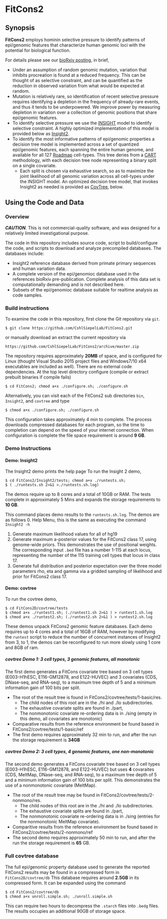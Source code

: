 # FitCons2

## Synopsis

**FitCons2** employs hominin selective pressure to identify patterns of epi/genomic features that characterize human genomic loci with the potential for biological function.

For details please see our [bioRxiv posting](https://www.biorxiv.org/content/early/2018/05/23/317719), in brief,
 - Under an assumption of random genomic mutation, variation that inhibits procreation is found at a reduced frequency. This can be thought of as selective constraint, and can be quantified as the reduction in observed variation from what would be expected at random.
 - Mutation is relatively rare, so identification of recent selective pressure requires identifying a depletion in the frequency of already-rare events, and thus it tends to be underpowered. We improve power by measuring depletion in variation over a collection of genomic positions that share epi/genomic features.
 - To identify selective pressure we use the [INSIGHT](http://compgen.cshl.edu/INSIGHT) model to identify selective constraint. A highly optimized implementation of this model is provided below as [Insight2](https://github.com/CshlSiepelLab/FitCons2/tree/master/Insight2).
 - To identify the most informative patterns of epi/genomic properties a decision tree model is implemented across a set of quantized epi/genomic features, each spanning the entire human genome, and available for all 127 [Roadmap](http://www.roadmapepigenomics.org/) cell-types. This tree deries from a [CART](https://en.wikipedia.org/wiki/Decision_tree_learning) methodology, with each decision tree node representing a binary split on a single covariate.
   - Each split is chosen via exhaustive search, so as to maximize the joint likelihood of all genomic variation across all cell-types under the INSIGHT model.  An optimized decision tree model, that invokes Insight2 as needed is provided as [CovTree](https://github.com/CshlSiepelLab/FitCons2/tree/master/covtree), below.

## Using the Code and Data
### Overview

***CAUTION***. This is not commercial-quality software, and was designed for a relatively limited investigational purpose.

The code in this repository includes source code, script to build/configure the code, and scripts to download and analyze precompiled databases. The databases include:
 - Insight2 reference database derived from primate primary sequences and human variation data.
 - A complete version of the epi/genomioc database used in the references bioRxiv pre-publication. Complete analysis of this data set is computationally demanding and is not described here.
 - Subsets of the epi/genomioc database suitable for realtime analysis as code samples.

### Build instructions
To examine the code in this repository, first clone the Git repository via ```git```.

```$ git clone https://github.com/CshlSiepelLab/FitCons2.git```

or manually download an extract the current repository via

```https://github.com/CshlSiepelLab/FitCons2/archive/master.zip```

The repository requires approximately __20MB__ of space, and is configured for Linux (thought Visual Studio 2015 project files and Windows7/10 x64 executables are included as well). There are no external code dependencies. At the top level directory configure (compile or extract prebuilt binaries if compile fails)

```$ cd FitCons2; chmod a+x ./configure.sh; ./configure.sh```

Alternatively, you can visit each of the FitCons2 sub directories
```bin```, ```Insight2```, and ```covtree``` and type 

```$ chmod a+x ./configure.sh; ./configure.sh```

This configuration takes approximately 4 min to complete. The process downloads compressed databases for each program, so the time to completion can depend on the speed of your internet connection. When configuration is complete the file space requirement is around __9 GB__. 

### Demo Instructions

#### Demo: Insight2
The Insight2 demo prints the help page
To run the Insight 2 demo, 
```
$ cd FitCons2/Insight2/tests; chmod a+x ./runtests.sh;
$ ( ./runtests.sh 2>&1 >./runtests.sh.log)
```
The demos require up to 8 cores and a total of 10GB or RAM. The tests complete in approximately 5 Mins and expands the storage requirements to __10 GB__.

This command places demo results to the ```runtests.sh.log```. The demos are as follows
0. Help Menu, this is the same as executing the command ```Insight2 -h```
1. Generate maximum likelihood values for all of hg19
2. Generate maximum a-posterior values for the FitCons2 class 17, using genome-wide priors. This demonstrates the use of positional weights. The corresponding input ```.bed``` file has a number 1-115 at each locus, representing the number of the 115 training cell types that locus in class 17.
3. Generate full distribution and posterior expectation over the three model parameters rho, eta and gamma via a gridded sampling of likelihood and prior for FitCons2 class 17.

#### Demo: covtree
To run the covtree demo,  
```
$ cd FitCons2D/covtree/tests
$ chmod a+x ./runtest1.sh; (./runtest1.sh 2>&1 ) > runtest1.sh.log
$ chmod a+x ./runtest2.sh; (./runtest2.sh 2>&1 ) > runtest2.sh.log
```

These demos unpack FitCons2 genomic feature databases. Each demo requires up to 4 cores and a total of 16GB of RAM, however by modifying the ```runtest``` script to reduce the number of concurrent instances of Insight2 from 3, to 1, the demos can be reconfigured to run more slowly using 1 core and 8GB of ram.

##### covtree Demo 1: 3 cell types, 3 genomic features, all monotonic
The first demo generates a FitCons covariate tree based on 3 cell types (E003-H1hESC, E116-GM12878, and E122-HUVEC) and 3 covariates (CDS, DNase-seq, and RNA-seq), to a maximum tree depth of 5 and a minimum information gain of 100 bits per split.
- The root of the result tree is found in FitCons2/covtree/tests/1-basic/res.
  - The child nodes of this root are in the ./hi and ./lo subdirectories.
  - The exhaustive covariate splits are found in ./part, 
  - The nonmonotonic covariate re-ordering data is in ./sing (empty in this demo, all covariates are monotonic)
-  Comparative results from the reference environment be found based in FitCons2/covtree/tests/1-basic/ref
-   The first demo requires approximately 32 min to run, and after the run the storage requirement is __34GB__

##### covtree Demo 2: 3 cell types, 4 genomic features, one non-monotonic
 
The second demo generates a FitCons covariate tree based on 3 cell types (E003-H1hESC, E116-GM12878, and E122-HUVEC) but uses __4__ covaraites (CDS, MeltMap, DNase-seq, and RNA-seq), to a maximum tree depth of 5 and a minimum information gain of 100 bits per split. This demonstrates the use of a nonmonotonic covariate (MeltMap).
 - The root of the result tree may be found in FitCons2/covtree/tests/2-nonmono/res.
   - The child nodes of this root are in the ./hi and ./lo subdirectories. 
   - The exhaustive covariate splits are found in ./part,
   - The nonmonotonic covariate re-ordering data is in ./sing (entries for the nonmonotonic MeltMap covariate). 
 - Comparitive results from the reference environment be found based in FitCons2/covtree/tests/2-nonmono/ref
 - The second demo requires approximately 50 min to run, and after the run the storage requirement is __65__ GB.

### Full covtree database
The full epi/genomic property database used to generate the reported FitCons2 results may be found in a compressed form in ```FitCons2D/covtree/db```
This database requires around __2.5GB__ in its compressed form. It can be expanded using the command 
```
$ cd FitCons2/covtree/db
$ chmod a+x unroll.simple.sh; ./unroll.simple.sh
```
This can require two hours to decompress the ```.starch``` files into ```.bedg``` files. The results occupies an additional 90GB of storage space.

